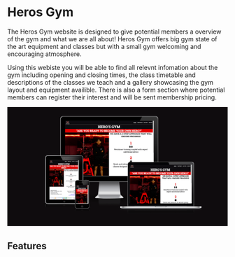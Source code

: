 # Heros Gym

The Heros Gym website is designed to give potential members a overview of the gym and what we are all about!
Heros Gym offers big gym state of the art equipment and classes but with a small gym welcoming and encouraging atmosphere.

Using this webiste you will be able to find all relevnt infomation about the gym including opening and closing times, the class timetable and descriptions of the classes we teach and a gallery showcasing the gym layout and equipment availible.
There is also a form section where potential members can register their interest and will be sent membership pricing.

![Responsive Mockup](assets/images/mockup-min.png)

## Features
